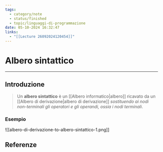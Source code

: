 ```yaml
---
tags:
  - category/note
  - status/finished
  - topic/linguaggi-di-programmazione
date: 05-10-2024 16:32:47
links:
  - "[[Lecture 26092024120454]]"
---
```

# Albero sintattico
---
## Introduzione
> Un **albero sintattico** è un [[Albero informatico|albero]] ricavato da un [[Albero di derivazione|albero di derivazione]] _sostituendo ai nodi non-terminali gli operatori e gli operandi, ossia i nodi terminali_.

### Esempio
![[albero-di-derivazione-to-albero-sintattico-1.png]]

## Referenze